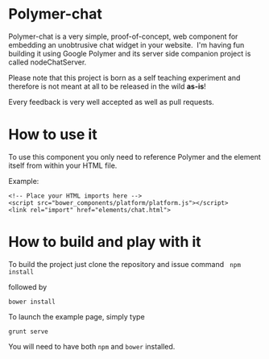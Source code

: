 Polymer-chat
==
Polymer-chat is a very simple, proof-of-concept, web component for embedding an unobtrusive chat widget in your website. 
I'm having fun building it using Google Polymer and its server side companion project is called nodeChatServer.

Please note that this project is born as a self teaching experiment and therefore is not meant at all to be released in the wild __as-is__!

Every feedback is very well accepted as well as pull requests.


How to use it
==
To use this component you only need to reference Polymer and the element itself from within your HTML file.

Example:

```
<!-- Place your HTML imports here -->
<script src="bower_components/platform/platform.js"></script> 
<link rel="import" href="elements/chat.html">
```

How to build and play with it
===
To build the project just clone the repository and issue command
 
```npm install```

followed by 

```bower install```

To launch the example page, simply type

```grunt serve```


You will need to have both ```npm``` and ```bower``` installed.
 
